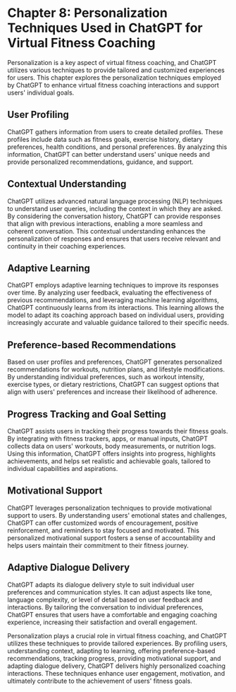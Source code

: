 Chapter 8: Personalization Techniques Used in ChatGPT for Virtual Fitness Coaching
==================================================================================

Personalization is a key aspect of virtual fitness coaching, and ChatGPT utilizes various techniques to provide tailored and customized experiences for users. This chapter explores the personalization techniques employed by ChatGPT to enhance virtual fitness coaching interactions and support users' individual goals.

User Profiling
--------------

ChatGPT gathers information from users to create detailed profiles. These profiles include data such as fitness goals, exercise history, dietary preferences, health conditions, and personal preferences. By analyzing this information, ChatGPT can better understand users' unique needs and provide personalized recommendations, guidance, and support.

Contextual Understanding
------------------------

ChatGPT utilizes advanced natural language processing (NLP) techniques to understand user queries, including the context in which they are asked. By considering the conversation history, ChatGPT can provide responses that align with previous interactions, enabling a more seamless and coherent conversation. This contextual understanding enhances the personalization of responses and ensures that users receive relevant and continuity in their coaching experiences.

Adaptive Learning
-----------------

ChatGPT employs adaptive learning techniques to improve its responses over time. By analyzing user feedback, evaluating the effectiveness of previous recommendations, and leveraging machine learning algorithms, ChatGPT continuously learns from its interactions. This learning allows the model to adapt its coaching approach based on individual users, providing increasingly accurate and valuable guidance tailored to their specific needs.

Preference-based Recommendations
--------------------------------

Based on user profiles and preferences, ChatGPT generates personalized recommendations for workouts, nutrition plans, and lifestyle modifications. By understanding individual preferences, such as workout intensity, exercise types, or dietary restrictions, ChatGPT can suggest options that align with users' preferences and increase their likelihood of adherence.

Progress Tracking and Goal Setting
----------------------------------

ChatGPT assists users in tracking their progress towards their fitness goals. By integrating with fitness trackers, apps, or manual inputs, ChatGPT collects data on users' workouts, body measurements, or nutrition logs. Using this information, ChatGPT offers insights into progress, highlights achievements, and helps set realistic and achievable goals, tailored to individual capabilities and aspirations.

Motivational Support
--------------------

ChatGPT leverages personalization techniques to provide motivational support to users. By understanding users' emotional states and challenges, ChatGPT can offer customized words of encouragement, positive reinforcement, and reminders to stay focused and motivated. This personalized motivational support fosters a sense of accountability and helps users maintain their commitment to their fitness journey.

Adaptive Dialogue Delivery
--------------------------

ChatGPT adapts its dialogue delivery style to suit individual user preferences and communication styles. It can adjust aspects like tone, language complexity, or level of detail based on user feedback and interactions. By tailoring the conversation to individual preferences, ChatGPT ensures that users have a comfortable and engaging coaching experience, increasing their satisfaction and overall engagement.

Personalization plays a crucial role in virtual fitness coaching, and ChatGPT utilizes these techniques to provide tailored experiences. By profiling users, understanding context, adapting to learning, offering preference-based recommendations, tracking progress, providing motivational support, and adapting dialogue delivery, ChatGPT delivers highly personalized coaching interactions. These techniques enhance user engagement, motivation, and ultimately contribute to the achievement of users' fitness goals.
